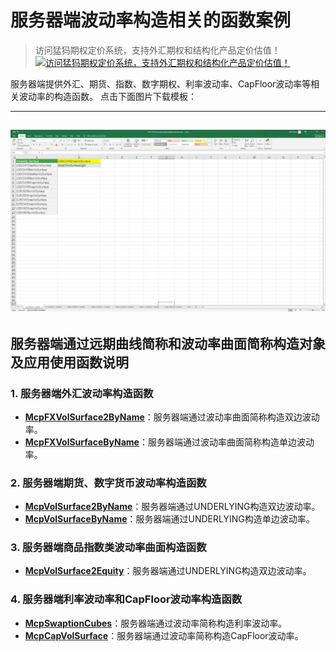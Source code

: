 # **服务器端波动率构造相关的函数案例**


> 访问猛犸期权定价系统，支持外汇期权和结构化产品定价估值！
[![访问猛犸期权定价系统，支持外汇期权和结构化产品定价估值！](../pic/mathema.png)](https://fxo.mathema.com.cn)

服务器端提供外汇、期货、指数、数字期权、利率波动率、CapFloor波动率等相关波动率的构造函数。
点击下面图片下载模板：

---
[![MCP-TC29-Server side volatility related constructor](./pic/tc29.png)](./MCP-TC29-Serversidevolatilityrelatedconstructor.xlsx)
---


## **服务器端通过远期曲线简称和波动率曲面简称构造对象及应用使用函数说明**

### **1. 服务器端外汇波动率构造函数**
   - **[McpFXVolSurface2ByName](/zh/latest/api/Serverside.html#excel-mcpfxvolsurface2byname-identifiers)**：服务器端通过波动率曲面简称构造双边波动率。
   - **[McpFXVolSurfaceByName](/zh/latest/api/Serverside.html#excel-mcpfxvolsurfacebyname-identifiers)**：服务器端通过波动率曲面简称构造单边波动率。

### **2. 服务器端期货、数字货币波动率构造函数**
   - **[McpVolSurface2ByName](/zh/latest/api/Serverside.html#excel-mcpvolsurface2byname-identifiers-flag-false)**：服务器端通过UNDERLYING构造双边波动率。
   - **[McpVolSurfaceByName](/zh/latest/api/Serverside.html#excel-mcpvolsurface2byname-identifiers-flag-false)**：服务器端通过UNDERLYING构造单边波动率。

### **3. 服务器端商品指数类波动率曲面构造函数**
   - **[McpVolSurface2Equity](/zh/latest/api/Serverside.html#excel-mcpvolsurface2equity-identifiers)**：服务器端通过UNDERLYING构造双边波动率。

### **4. 服务器端利率波动率和CapFloor波动率构造函数**
   - **[McpSwaptionCubes](/zh/latest/api/Serverside.html#excel-mcpswaptioncubes-identifiers)**：服务器端通过波动率简称构造利率波动率。
   - **[McpCapVolSurface](/zh/latest/api/Serverside.html#excel-mcpcapvolsurface-identifiers)**：服务器端通过波动率简称构造CapFloor波动率。
  
